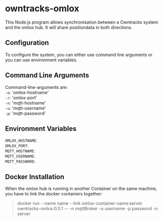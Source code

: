 # owntracks-omlox
This Node.js program allows synchronisation between a Owntracks system and the omlox hub. It will share positiondata in both directions.

## Configuration

To configure the system, you can either use command line arguments or you can use environment variables.  



## Command Line Arguments

Command-line-arguments are:  
  `-o`: 'omlox-hostname'  
  `-r`: 'omlox-port'  
  `-n`: 'mqtt-hostname'  
  `-u`: 'mqtt-username'  
  `-p`: 'mqtt-password'  


## Environment Variables
`OMLOX_HOSTNAME`:  
`OMLOX_PORT`:  
`MQTT_HOSTNAME`:  
`MQTT_USERNAME`:  
`MQTT_PASSWORD`:  


## Docker Installation

When the omlox hub is running in another Container on the same machine, you have to link the docker containers together:  
>docker run --name name --link omlox-container-name:server owntracks-omlox:0.0.1 -- -n mqttBroker -u username -p password -o server